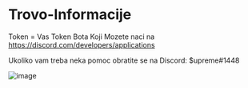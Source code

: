 # Trovo-Informacije

Token = Vas Token Bota Koji Mozete naci na https://discord.com/developers/applications

Ukoliko vam treba neka pomoc obratite se na Discord: $upreme#1448

![image](https://user-images.githubusercontent.com/85060930/143788535-cc8f168e-2ba4-409b-ae6b-ba415137c3e5.png)
